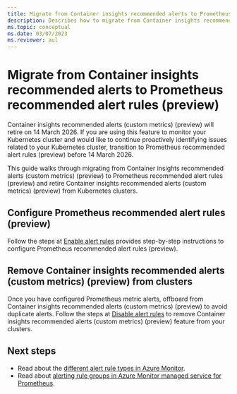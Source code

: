 ```yaml
---
title: Migrate from Container insights recommended alerts to Prometheus recommended alert rules (preview) 
description: Describes how to migrate from Container insights recommended alerts to Prometheus recommended alert rules (preview) .
ms.topic: conceptual
ms.date: 03/07/2023
ms.reviewer: aul
---
```


# Migrate from Container insights recommended alerts to Prometheus recommended alert rules (preview) 
Container insights recommended alerts (custom metrics) (preview) will retire on 14 March 2026. If you are using this feature to monitor your Kubernetes cluster and would like to continue proactively identifying issues related to your Kubernetes cluster, transition to Prometheus recommended alert rules (preview) before 14 March 2026.

This guide walks through migrating from Container insights recommended alerts (custom metrics) (preview) to Prometheus recommended alert rules (preview) and retire Container insights recommended alerts (custom metrics) (preview) from  Kubernetes clusters. 

## Configure Prometheus recommended alert rules (preview) 

Follow the steps at [Enable alert rules](container-insights-metric-alerts.md#enable-alert-rules) provides step-by-step instructions to configure Prometheus recommended alert rules (preview). 

## Remove Container insights recommended alerts (custom metrics) (preview) from clusters
Once you have configured Prometheus metric alerts, offboard from Container insights recommended alerts (custom metrics) (preview) to avoid duplicate alerts. Follow the steps at [Disable alert rules](container-insights-metric-alerts.md#disable-alert-rules) to remove Container insights recommended alerts (custom metrics) (preview) feature from your clusters. 


## Next steps

- Read about the [different alert rule types in Azure Monitor](../alerts/alerts-types.md).
- Read about [alerting rule groups in Azure Monitor managed service for Prometheus](../essentials/prometheus-rule-groups.md).
